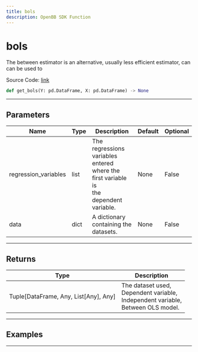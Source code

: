 ```yaml
---
title: bols
description: OpenBB SDK Function
---
```


# bols

The between estimator is an alternative, usually less efficient estimator, can can be used to

Source Code: [link](https://github.com/OpenBB-finance/OpenBBTerminal/tree/main/openbb_terminal/econometrics/regression_model.py#L320)

```python
def get_bols(Y: pd.DataFrame, X: pd.DataFrame) -> None
```
---

## Parameters

| Name | Type | Description | Default | Optional |
| ---- | ---- | ----------- | ------- | -------- |
| regression_variables | list | The regressions variables entered where the first variable is<br/>the dependent variable. | None | False |
| data | dict | A dictionary containing the datasets. | None | False |

---

## Returns

| Type | Description |
| ---- | ----------- |
| Tuple[DataFrame, Any, List[Any], Any] | The dataset used,<br/>Dependent variable,<br/>Independent variable,<br/>Between OLS model. |

---

## Examples

---

